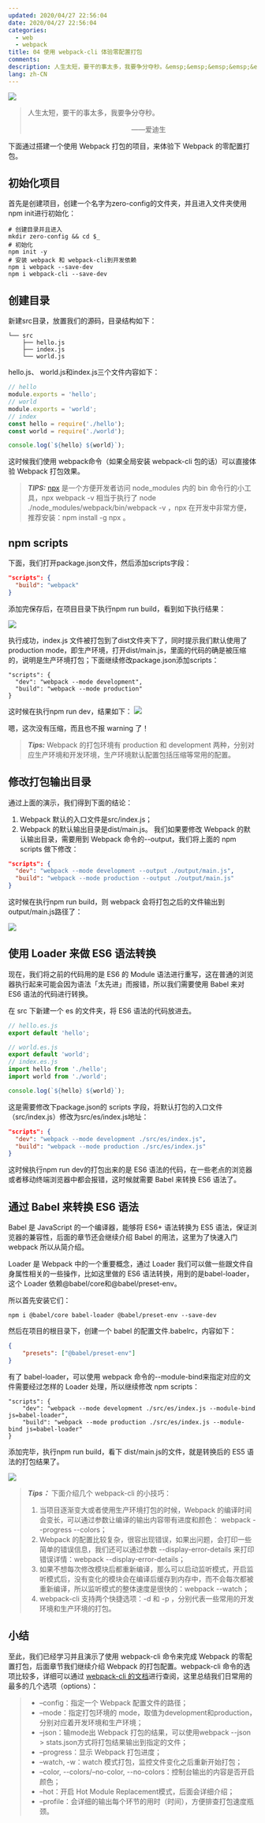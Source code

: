 ```yaml
---
updated: 2020/04/27 22:56:04
date: 2020/04/27 22:56:04
categories: 
  - web
  - webpack
title: 04 使用 webpack-cli 体验零配置打包
comments: 
description: 人生太短，要干的事太多，我要争分夺秒。&emsp;&emsp;&emsp;&emsp;&emsp;&emsp;&emsp;&emsp;&emsp;&emsp;&emsp;&emsp;&emsp;&emsp;&emsp;——爱迪生下面通过搭建一个使用 Webpack 打包的项目，来体验下 Webpack 的零配置打包。
lang: zh-CN
---
```


![](https://static.jindll.com/notes/5cd962f40001a7a706400360.jpg)

> 人生太短，要干的事太多，我要争分夺秒。
> 
> &emsp;&emsp;&emsp;&emsp;&emsp;&emsp;&emsp;&emsp;&emsp;&emsp;&emsp;&emsp;&emsp;&emsp;&emsp;——爱迪生

下面通过搭建一个使用 Webpack 打包的项目，来体验下 Webpack 的零配置打包。

## 初始化项目

首先是创建项目，创建一个名字为zero-config的文件夹，并且进入文件夹使用npm init进行初始化：

```
# 创建目录并且进入
mkdir zero-config && cd $_
# 初始化
npm init -y
# 安装 webpack 和 webpack-cli到开发依赖
npm i webpack --save-dev
npm i webpack-cli --save-dev
```

## 创建目录

新建src目录，放置我们的源码，目录结构如下：

```
└── src
    ├── hello.js
    ├── index.js
    └── world.js
```

hello.js、 world.js和index.js三个文件内容如下：

```javascript
// hello
module.exports = 'hello';
// world
module.exports = 'world';
// index
const hello = require('./hello');
const world = require('./world');

console.log(`${hello} ${world}`);
```

这时候我们使用 webpack命令（如果全局安装 webpack-cli 包的话）可以直接体验 Webpack 打包效果。

> ***TIPS:*** [npx](https://www.npmjs.com/package/npx) 是一个方便开发者访问 node_modules 内的 bin 命令行的小工具，npx webpack -v 相当于执行了 node ./node_modules/webpack/bin/webpack -v ，npx 在开发中非常方便，推荐安装：npm install -g npx 。

## npm scripts
下面，我们打开package.json文件，然后添加scripts字段：

```json
"scripts": {
  "build": "webpack"
}
```
添加完保存后，在项目目录下执行npm run build，看到如下执行结果：

![](http://img.mukewang.com/5cd8d3f50001297014441032.png)

执行成功，index.js 文件被打包到了dist文件夹下了，同时提示我们默认使用了production mode，即生产环境，打开dist/main.js，里面的代码的确是被压缩的，说明是生产环境打包；下面继续修改package.json添加scripts：

```
"scripts": {
  "dev": "webpack --mode development",
  "build": "webpack --mode production"
}
```

这时候在执行npm run dev，结果如下：
![](http://img.mukewang.com/5cd8d4240001846f14440648.png)

嗯，这次没有压缩，而且也不报 warning 了！

> ***Tips:*** Webpack 的打包环境有 production 和 development 两种，分别对应生产环境和开发环境，生产环境默认配置包括压缩等常用的配置。

## 修改打包输出目录
通过上面的演示，我们得到下面的结论：

1. Webpack 默认的入口文件是src/index.js；
2. Webpack 的默认输出目录是dist/main.js。
我们如果要修改 Webpack 的默认输出目录，需要用到 Webpack 命令的--output，我们将上面的 npm scripts 做下修改：

```json
"scripts": {
  "dev": "webpack --mode development --output ./output/main.js",
  "build": "webpack --mode production --output ./output/main.js"
}
```

这时候在执行npm run build，则 webpack 会将打包之后的文件输出到output/main.js路径了：

![](http://img.mukewang.com/5cd8d60900015b7016860744.png)

## 使用 Loader 来做 ES6 语法转换
现在，我们将之前的代码用的是 ES6 的 Module 语法进行重写，这在普通的浏览器执行起来可能会因为语法「太先进」而报错，所以我们需要使用 Babel 来对 ES6 语法的代码进行转换。

在 src 下新建一个 es 的文件夹，将 ES6 语法的代码放进去。

```javascript
// hello.es.js
export default 'hello';

// world.es.js
export default 'world';
// index.es.js
import hello from './hello';
import world from './world';

console.log(`${hello} ${world}`);
```

这是需要修改下package.json的 scripts 字段，将默认打包的入口文件（src/index.js）修改为src/es/index.js地址：

```json
"scripts": {
  "dev": "webpack --mode development ./src/es/index.js",
  "build": "webpack --mode production ./src/es/index.js"
}
```

这时候执行npm run dev的打包出来的是 ES6 语法的代码，在一些老点的浏览器或者移动终端浏览器中都会报错，这时候就需要 Babel 来转换 ES6 语法了。

## 通过 Babel 来转换 ES6 语法
Babel 是 JavaScript 的一个编译器，能够将 ES6+ 语法转换为 ES5 语法，保证浏览器的兼容性，后面的章节还会继续介绍 Babel 的用法，这里为了快速入门 webpack 所以从简介绍。

Loader 是 Webpack 中的一个重要概念，通过 Loader 我们可以做一些跟文件自身属性相关的一些操作，比如这里做的 ES6 语法转换，用到的是babel-loader，这个 Loader 依赖@babel/core和@babel/preset-env。

所以首先安装它们：

```
npm i @babel/core babel-loader @babel/preset-env --save-dev
```
然后在项目的根目录下，创建一个 babel 的配置文件.babelrc，内容如下：

```json
{
    "presets": ["@babel/preset-env"]
}
```

有了 babel-loader，可以使用 webpack 命令的--module-bind来指定对应的文件需要经过怎样的 Loader 处理，所以继续修改 npm scripts：

```
"scripts": {
    "dev": "webpack --mode development ./src/es/index.js --module-bind js=babel-loader",
    "build": "webpack --mode production ./src/es/index.js --module-bind js=babel-loader"
}
```

添加完毕，执行npm run build，看下 dist/main.js的文件，就是转换后的 ES5 语法的打包结果了。

![](http://img.mukewang.com/5cd8d62f00016e7114440696.png)

> ***Tips：***
> 下面介绍几个 webpack-cli 的小技巧：
> 1. 当项目逐渐变大或者使用生产环境打包的时候，Webpack 的编译时间会变长，可以通过参数让编译的输出内容带有进度和颜色： webpack --progress --colors；
> 2. Webpack 的配置比较复杂，很容出现错误，如果出问题，会打印一些简单的错误信息，我们还可以通过参数 --display-error-details 来打印错误详情：webpack --display-error-details；
> 3. 如果不想每次修改模块后都重新编译，那么可以启动监听模式，开启监听模式后，没有变化的模块会在编译后缓存到内存中，而不会每次都被重新编译，所以监听模式的整体速度是很快的：webpack --watch；
> 4. webpack-cli 支持两个快捷选项：-d 和 -p ，分别代表一些常用的开发环境和生产环境的打包。

## 小结
至此，我们已经学习并且演示了使用 webpack-cli 命令来完成 Webpack 的零配置打包，后面章节我们继续介绍 Webpack 的打包配置。webpack-cli 命令的选项比较多，详细可以通过 [webpack-cli 的文档](https://webpack.js.org/api/cli)进行查阅，这里总结我们日常用的最多的几个选项（options）：

> * –config：指定一个 Webpack 配置文件的路径；
> * –mode：指定打包环境的 mode，取值为development和production，分别对应着开发环境和生产环境；
> * –json：输mode出 Webpack 打包的结果，可以使用webpack --json > stats.json方式将打包结果输出到指定的文件；
> * –progress：显示 Webpack 打包进度；
> * –watch, -w：watch 模式打包，监控文件变化之后重新开始打包；
> * –color, --colors/–no-color, --no-colors：控制台输出的内容是否开启颜色；
> * –hot：开启 Hot Module Replacement模式，后面会详细介绍；
> * –profile：会详细的输出每个环节的用时（时间），方便排查打包速度瓶颈。




